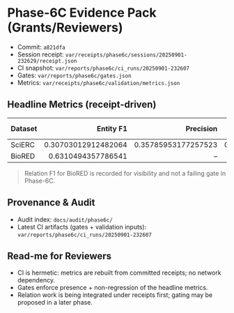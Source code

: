 # Phase-6C Evidence Pack (Grants/Reviewers)

- Commit: `a821dfa`
- Session receipt: `var/receipts/phase6c/sessions/20250901-232629/receipt.json`
- CI snapshot: `var/reports/phase6c/ci_runs/20250901-232607`
- Gates: `var/reports/phase6c/gates.json`
- Metrics: `var/receipts/phase6c/validation/metrics.json`

## Headline Metrics (receipt-driven)
| Dataset | Entity F1 | Precision | Recall | Relation F1 |
|---|---:|---:|---:|---:|
| SciERC | 0.30703012912482064 | 0.35785953177257523 | 0.26884422110552764 | – |
| BioRED | 0.6310494357786541 | – | – | 0 |

> Relation F1 for BioRED is recorded for visibility and not a failing gate in Phase-6C.

## Provenance & Audit
- Audit index: `docs/audit/phase6c/`
- Latest CI artifacts (gates + validation inputs): `var/reports/phase6c/ci_runs/20250901-232607`

## Read-me for Reviewers
- CI is hermetic: metrics are rebuilt from committed receipts; no network dependency.
- Gates enforce presence + non-regression of the headline metrics.
- Relation work is being integrated under receipts first; gating may be proposed in a later phase.
